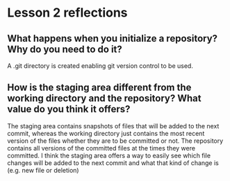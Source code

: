 # Lesson 2 reflections
## What happens when you initialize a repository? Why do you need to do it?
A .git directory is created enabling git version control to be used.

## How is the staging area different from the working directory and the repository? What value do you think it offers?
The staging area contains snapshots of files that will be added to the next commit, whereas the working directory just contains the most recent version of the files whether they are to be committed or not. The repository contains all versions of the committed files at the times they were committed. I think the staging area offers a way to easily see which file changes will be added to the next commit and what that kind of change is (e.g. new file or deletion)
